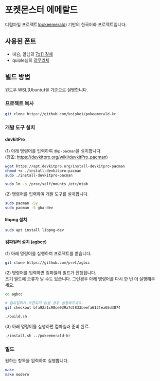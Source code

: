 # 포켓몬스터 에메랄드

디컴파일 프로젝트([pokeemerald](https://github.com/pret/pokeemerald)) 기반의 한국어화 프로젝트입니다.

## 사용된 폰트

- 에슘, 알님의 [7x11 길체](https://cafe.naver.com/hansicgu/1996)
- quiple님의 [갈무리체](https://github.com/quiple/galmuri)

## 빌드 방법

윈도우 WSL(Ubuntu)을 기준으로 설명합니다.

### 프로젝트 복사

```sh
git clone https://github.com/koipkoi/pokeemerald-kr
```

### 개발 도구 설치

#### devkitPro

(1) 아래 명령어를 입력하여 `dkp-pacman`을 설치합니다.  
(참조: https://devkitpro.org/wiki/devkitPro_pacman)

```sh
wget https://apt.devkitpro.org/install-devkitpro-pacman
chmod +x ./install-devkitpro-pacman
sudo ./install-devkitpro-pacman

sudo ln -s /proc/self/mounts /etc/mtab
```

(2) 명령어를 입력하여 개발 도구를 설치합니다.

```sh
sudo pacman -Sy
sudo pacman -S gba-dev
```

#### libpng 설치

```sh
sudo apt install libpng-dev
```

#### 컴파일러 설치 (agbcc)

(1) 아래 명령어를 실행하여 프로젝트를 받습니다.

```sh
git clone https://github.com/pret/agbcc
```

(2) 명령어를 입력하면 컴파일러 빌드가 진행됩니다.  
초기 빌드에 오류가 날 수도 있습니다. 그런경우 아래 명령어를 다시 한 번 더 실행해주세요.

```sh
cd agbcc

# 컴파일러가 호환되지 않을 경우 실행해주세요.
git checkout bfa92a1c98ce039a7df833beefa612fea65d3874

./build.sh
```

(3) 아래 명령어를 실행하면 컴파일러 준비 완료.

```sh
./install.sh ../pokeemerald-kr
```

### 빌드

원하는 항목을 입력하여 실행합니다.

```sh
make
make modern
```

